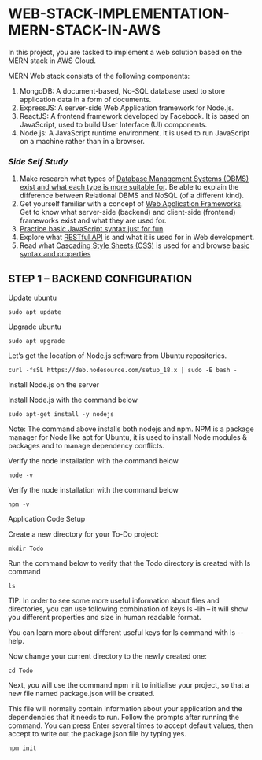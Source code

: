 # WEB-STACK-IMPLEMENTATION-MERN-STACK-IN-AWS
In this project, you are tasked to implement a web solution based on the MERN stack in AWS Cloud.

MERN Web stack consists of the following components:

1. MongoDB: A document-based, No-SQL database used to store application data in a form of documents.
2. ExpressJS: A server-side Web Application framework for Node.js.
3. ReactJS: A frontend framework developed by Facebook. It is based on JavaScript, used to build User Interface (UI) components.
4. Node.js: A JavaScript runtime environment. It is used to run JavaScript on a machine rather than in a browser.

### *Side Self Study*
1. Make research what types of [Database Management Systems (DBMS) exist and what each type is more suitable for](https://www.alooma.com/blog/types-of-modern-databases). 
Be able to explain the difference between Relational DBMS and NoSQL (of a different kind).
2. Get yourself familiar with a concept of [Web Application Frameworks](https://en.wikipedia.org/wiki/Web_framework). Get to know what server-side (backend) and client-side (frontend) frameworks exist and what they are used for.
3. [Practice basic JavaScript syntax just for fun](https://www.w3schools.com/js/js_intro.asp).
4. Explore what [RESTful API](https://restfulapi.net/) is and what it is used for in Web development.
5. Read what [Cascading Style Sheets (CSS)](https://en.wikipedia.org/wiki/CSS) is used for and browse [basic syntax and properties](https://www.w3schools.com/css/css_intro.asp)

## STEP 1 – BACKEND CONFIGURATION
Update ubuntu
```
sudo apt update
```
Upgrade ubuntu
```
sudo apt upgrade
```
Let’s get the location of Node.js software from Ubuntu repositories.
```
curl -fsSL https://deb.nodesource.com/setup_18.x | sudo -E bash -
```
Install Node.js on the server

Install Node.js with the command below
```
sudo apt-get install -y nodejs
```
Note: The command above installs both nodejs and npm. NPM is a package manager for Node like apt for Ubuntu, it is used to install Node modules & packages and to manage dependency conflicts.

Verify the node installation with the command below
```
node -v 
```
Verify the node installation with the command below
```
npm -v 
```
Application Code Setup

Create a new directory for your To-Do project:
```
mkdir Todo
```
Run the command below to verify that the Todo directory is created with ls command
```
ls
```
TIP: In order to see some more useful information about files and directories, you can use following combination of keys ls -lih – it will show you different properties and size in human readable format. 

You can learn more about different useful keys for ls command with ls --help.

Now change your current directory to the newly created one:
```
cd Todo
```
Next, you will use the command npm init to initialise your project, so that a new file named package.json will be created. 

This file will normally contain information about your application and the dependencies that it needs to run. 
Follow the prompts after running the command. You can press Enter several times to accept default values, then accept to write out the package.json file by typing yes.
```
npm init
```

